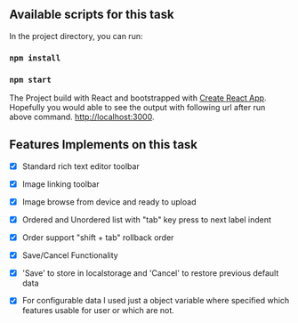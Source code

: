 ## Available scripts for this task

In the project directory, you can run:

### `npm install`
### `npm start`

The Project build with React and bootstrapped with [Create React App](https://github.com/facebook/create-react-app).
Hopefully you would able to see the output with following url after run above command. [http://localhost:3000](http://localhost:3000).

## Features Implements on this task
- [x] Standard rich text editor toolbar
- [x] Image linking toolbar
- [x] Image browse from device and ready to upload
- [x] Ordered and Unordered list with "tab" key press to next label indent
- [x] Order support "shift + tab" rollback order
- [x] Save/Cancel Functionality
- [x] 'Save' to store in localstorage and 'Cancel' to restore previous default data
- [x] For configurable data I used just a object variable where specified which features usable for user or which are not.



